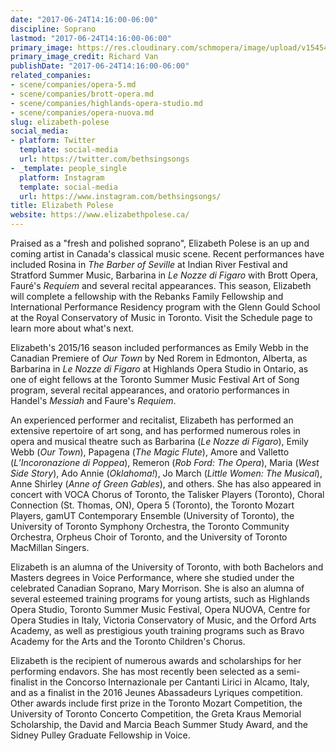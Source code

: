 ```yaml
---
date: "2017-06-24T14:16:00-06:00"
discipline: Soprano
lastmod: "2017-06-24T14:16:00-06:00"
primary_image: https://res.cloudinary.com/schmopera/image/upload/v1545409169/media/webhook-uploads/1498335287867/f7937e_d388daa8d9634f249bfcc3ab99523767.png.png
primary_image_credit: Richard Van
publishDate: "2017-06-24T14:16:00-06:00"
related_companies:
- scene/companies/opera-5.md
- scene/companies/brott-opera.md
- scene/companies/highlands-opera-studio.md
- scene/companies/opera-nuova.md
slug: elizabeth-polese
social_media:
- platform: Twitter
  template: social-media
  url: https://twitter.com/bethsingsongs
- _template: people_single
  platform: Instagram
  template: social-media
  url: https://www.instagram.com/bethsingsongs/
title: Elizabeth Polese
website: https://www.elizabethpolese.ca/
---
```


Praised as a "fresh and polished soprano", Elizabeth Polese is an up and coming artist in Canada's classical music scene. Recent performances have included Rosina in *The Barber of Seville* at Indian River Festival and Stratford Summer Music, Barbarina in *Le Nozze di Figaro* with Brott Opera, Fauré's *Requiem* and several recital appearances. This season, Elizabeth will complete a fellowship with the Rebanks Family Fellowship and International Performance Residency program with the Glenn Gould School at the Royal Conservatory of Music in Toronto. Visit the Schedule page to learn more about what's next.
 
Elizabeth's 2015/16 season included performances as Emily Webb in the Canadian Premiere of *Our Town* by Ned Rorem in Edmonton, Alberta, as Barbarina in *Le Nozze di Figaro* at Highlands Opera Studio in Ontario, as one of eight fellows at the Toronto Summer Music Festival Art of Song program, several recital appearances, and oratorio performances in Handel's *Messiah* and Faure's *Requiem*. 

An experienced performer and recitalist, Elizabeth has performed an extensive repertoire of art song, and has performed numerous roles in opera and musical theatre such as Barbarina (*Le Nozze di Figaro*), Emily Webb (*Our Town*), Papagena (*The Magic Flute*), Amore and Valletto (*L’Incoronazione di Poppea*), Remeron (*Rob Ford: The Opera*), Maria (*West Side Story*), Ado Annie (*Oklahoma!*), Jo March (*Little Women: The Musical*), Anne Shirley (*Anne of Green Gables*), and others. She has also appeared in concert with VOCA Chorus of Toronto, the Talisker Players (Toronto), Choral Connection (St. Thomas, ON), Opera 5 (Toronto), the Toronto Mozart Players,  gamUT Contemporary Ensemble (University of Toronto), the University of Toronto Symphony Orchestra, the Toronto Community Orchestra, Orpheus Choir of Toronto, and the University of Toronto MacMillan Singers. 
 
Elizabeth is an alumna of the University of Toronto, with both Bachelors and Masters degrees in Voice Performance, where she studied under the celebrated Canadian Soprano, Mary Morrison. She is also an alumna of several esteemed training programs for young artists, such as Highlands Opera Studio, Toronto Summer Music Festival, Opera NUOVA, Centre for Opera Studies in Italy, Victoria Conservatory of Music, and the Orford Arts Academy, as well as prestigious youth training programs such as Bravo Academy for the Arts and the Toronto Children's Chorus.
 
Elizabeth is the recipient of numerous awards and scholarships for her performing endavors. She has most recently been selected as a semi-finalist in the Concorso Internazionale per Cantanti Lirici in Alcamo, Italy, and as a finalist in the 2016 Jeunes Abassadeurs Lyriques competition. Other awards include first prize in the Toronto Mozart Competition, the University of Toronto Concerto Competition, the Greta Kraus Memorial Scholarship, the David and Marcia Beach Summer Study Award, and the Sidney Pulley Graduate Fellowship in Voice.
